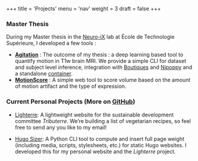 +++
title = 'Projects'
menu = 'nav'
weight = 3
draft = false
+++

### Master Thesis

During my Master thesis in the [Neuro-iX](https://neuro-ix.github.io/) lab at École de Technologie Supérieure, I developed a few tools :

- [**Agitation**](https://github.com/Neuro-iX/agitation) : The outcome of my thesis : a deep learning based tool to quantify motion in T1w brain MRI. We provide a simple CLI for dataset and subject level inference, integration with [Boutiques](https://boutiques.github.io/) and [Nipoppy](https://nipoppy.readthedocs.io/en/latest/) and a standalone [container](https://hub.docker.com/repository/docker/chbricout/agitation/general). 
- [**MotionScore**](https://github.com/Neuro-iX/MotionScore) : A simple web tool to score volume based on the amount of motion artifact and the type of expression.


### Current Personal Projects (More on [GitHub](https://github.com/chbricout))

- [Lighterre](https://tributerre.neocities.org/): A lightweight website for the sustainable development committee *Tributerre*. We’re building a list of vegetarian recipes, so feel free to send any you like to my email!

- [Hugo Sizer](https://github.com/chbricout/hugo-sizer): A Python CLI tool to compute and insert full page weight (including media, scripts, stylesheets, etc.) for static Hugo websites. I developed this for my personal website and the *Lighterre* project.
